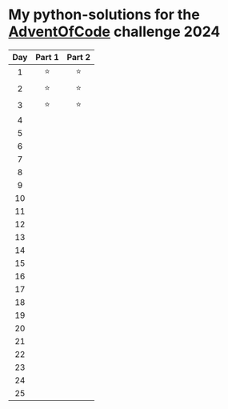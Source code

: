 # My python-solutions for the [AdventOfCode](https://adventofcode.com/) challenge 2024

| Day | Part 1 | Part 2 |
|:---:|:------:|:------:|
|  1  |   ⭐   |   ⭐   |
|  2  |   ⭐   |   ⭐   |
|  3  |   ⭐   |   ⭐   |
|  4  |    |
|  5  |      |      |
|  6  |  |  |
|  7  |  |  |
|  8  |  |      |
|  9  |    |  |
| 10  |      |      |
| 11  |  |  |
| 12  |      |      |
| 13  |  |  |
| 14  |  |      |
| 15  |  |  |
| 16  |      |      |
| 17  |      |      |
| 18  |  |  |
| 19  |      |      |
| 20  |      |      |
| 21  |      |      |
| 22  |      |      |
| 23  |      |      |
| 24  |      |      |
| 25  |      |      |
